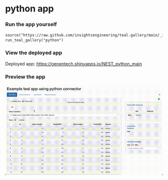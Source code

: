 
<!-- Generated by app_readme_template.Rmd and generate_app_readme.R: do not edit by hand-->

# python app

### Run the app yourself

    source("https://raw.github.com/insightsengineering/teal.gallery/main/_internal/utils/sourceme.R")
    run_teal_gallery("python")

### View the deployed app

Deployed app: <https://genentech.shinyapps.io/NEST_python_main>

### Preview the app

![](assets/img/python.gif)<!-- -->
